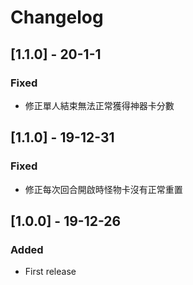 # Changelog

## [1.1.0] - 20-1-1
### Fixed
- 修正單人結束無法正常獲得神器卡分數

## [1.1.0] - 19-12-31
### Fixed
- 修正每次回合開啟時怪物卡沒有正常重置

## [1.0.0] - 19-12-26
### Added
- First release